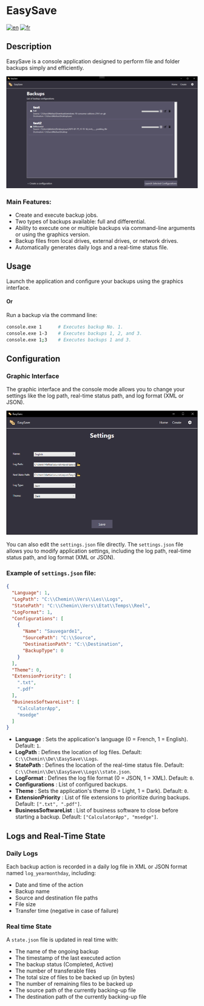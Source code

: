 # EasySave

[![en](https://img.shields.io/badge/lang-en-red.svg)](https://github.com/MattiasGervilliers/EasySave/blob/main/README.md)
[![fr](https://img.shields.io/badge/lang-fr-red.svg)](https://github.com/MattiasGervilliers/EasySave/blob/main/README.fr.md)

## Description

EasySave is a console application designed to perform file and folder backups simply and efficiently.

![img](Docs/images/home.png)

### Main Features:

- Create and execute backup jobs.
- Two types of backups available: full and differential.
- Ability to execute one or multiple backups via command-line arguments or using the graphics version.
- Backup files from local drives, external drives, or network drives.
- Automatically generates daily logs and a real-time status file.

## Usage

Launch the application and configure your backups using the graphics interface.

#### Or

Run a backup via the command line:

```sh
console.exe 1      # Executes backup No. 1.
console.exe 1-3    # Executes backups 1, 2, and 3.
console.exe 1;3    # Executes backups 1 and 3.
```

## Configuration

### Graphic Interface

The graphic interface and the console mode allows you to change your settings like the log path, real-time status path, and log format (XML or JSON).

![img](Docs/images/settings.png)

You can also edit the `settings.json` file directly.
The `settings.json` file allows you to modify application settings, including the log path, real-time status path, and log format (XML or JSON).

### Example of `settings.json` file:

```json
{
  "Language": 1,
  "LogPath": "C:\\Chemin\\Vers\\Les\\Logs",
  "StatePath": "C:\\Chemin\\Vers\\Etat\\Temps\\Reel",
  "LogFormat": 1,
  "Configurations": [
    {
      "Name": "Sauvegarde1",
      "SourcePath": "C:\\Source",
      "DestinationPath": "C:\\Destination",
      "BackupType": 0
    }
  ],
  "Theme": 0,
  "ExtensionPriority": [
    ".txt",
    ".pdf"
  ],
  "BusinessSoftwareList": [
    "CalculatorApp",
    "msedge"
  ]
}
```

- **Language** : Sets the application's language (0 = French, 1 = English). Default: `1`.
- **LogPath** : Defines the location of log files. Default: `C:\\Chemin\\De\\EasySave\\Logs`.
- **StatePath** : Defines the location of the real-time status file. Default: `C:\\Chemin\\De\\EasySave\\Logs\\state.json`.
- **LogFormat** : Defines the log file format (0 = JSON, 1 = XML). Default: `0`.
- **Configurations** : List of configured backups.
- **Theme** : Sets the application's theme (0 = Light, 1 = Dark). Default: `0`.
- **ExtensionPriority** : List of file extensions to prioritize during backups. Default: `[".txt", ".pdf"]`.
- **BusinessSoftwareList** : List of business software to close before starting a backup. Default: `["CalculatorApp", "msedge"]`.

## Logs and Real-Time State

### Daily Logs

Each backup action is recorded in a daily log file in XML or JSON format named `log_yearmonthday`, including:

- Date and time of the action
- Backup name
- Source and destination file paths
- File size
- Transfer time (negative in case of failure)

### Real time State

A `state.json` file is updated in real time with:

- The name of the ongoing backup
- The timestamp of the last executed action
- The backup status (Completed, Active)
- The number of transferable files
- The total size of files to be backed up (in bytes)
- The number of remaining files to be backed up
- The source path of the currently backing-up file
- The destination path of the currently backing-up file